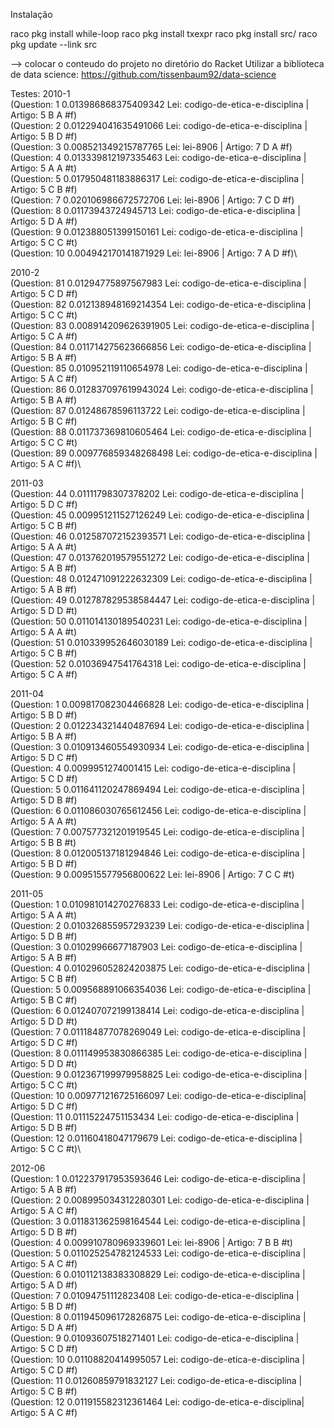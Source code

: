 Instalação

raco pkg install while-loop
raco pkg install txexpr
raco pkg install src/
raco pkg update --link src

--> colocar o conteudo do projeto no diretório do Racket
Utilizar a biblioteca de data science: https://github.com/tissenbaum92/data-science


Testes:
2010-1\
(Question:  1 0.013986868375409342 Lei: codigo-de-etica-e-disciplina | Artigo: 5 B A #f)\
(Question:  2 0.012294041635491066 Lei: codigo-de-etica-e-disciplina | Artigo: 5 B D #f)\
(Question:  3 0.008521349215787765 Lei: lei-8906 					           | Artigo: 7 D A #f)\
(Question:  4 0.013339812197335463 Lei: codigo-de-etica-e-disciplina | Artigo: 5 A A #t)\
(Question:  5 0.017950481183886317 Lei: codigo-de-etica-e-disciplina | Artigo: 5 C B #f)\
(Question:  7 0.020106986672572706 Lei: lei-8906 					           | Artigo: 7 C D #f)\
(Question:  8 0.01173943724945713 Lei: codigo-de-etica-e-disciplina  | Artigo: 5 D A #f)\
(Question:  9 0.012388051399150161 Lei: codigo-de-etica-e-disciplina | Artigo: 5 C C #t)\
(Question:  10 0.004942170141871929 Lei: lei-8906 					         | Artigo: 7 A D #f)\

2010-2\
(Question:  81 0.01294775897567983 Lei: codigo-de-etica-e-disciplina  | Artigo: 5 C D #f)\
(Question:  82 0.012138948169214354 Lei: codigo-de-etica-e-disciplina | Artigo: 5 C C #t)\
(Question:  83 0.008914209626391905 Lei: codigo-de-etica-e-disciplina | Artigo: 5 C A #f)\
(Question:  84 0.011714275623666856 Lei: codigo-de-etica-e-disciplina | Artigo: 5 B A #f)\
(Question:  85 0.010952119110654978 Lei: codigo-de-etica-e-disciplina | Artigo: 5 A C #f)\
(Question:  86 0.012837097619943024 Lei: codigo-de-etica-e-disciplina | Artigo: 5 B A #f)\
(Question:  87 0.01248678596113722 Lei: codigo-de-etica-e-disciplina  | Artigo: 5 B C #f)\
(Question:  88 0.011737369810605464 Lei: codigo-de-etica-e-disciplina | Artigo: 5 C C #t)\
(Question:  89 0.009776859348268498 Lei: codigo-de-etica-e-disciplina | Artigo: 5 A C #f)\

2011-03\
(Question:  44 0.01111798307378202 Lei: codigo-de-etica-e-disciplina | Artigo: 5 D C #f)\
(Question:  45 0.009951211527126249 Lei: codigo-de-etica-e-disciplina | Artigo: 5 C B #f)\
(Question:  46 0.012587072152393571 Lei: codigo-de-etica-e-disciplina | Artigo: 5 A A #t)\
(Question:  47 0.013762019579551272 Lei: codigo-de-etica-e-disciplina | Artigo: 5 A B #f)\
(Question:  48 0.012471091222632309 Lei: codigo-de-etica-e-disciplina | Artigo: 5 A B #f)\
(Question:  49 0.012787829538584447 Lei: codigo-de-etica-e-disciplina | Artigo: 5 D D #t)\
(Question:  50 0.011014130189540231 Lei: codigo-de-etica-e-disciplina | Artigo: 5 A A #t)\
(Question:  51 0.010339952646030189 Lei: codigo-de-etica-e-disciplina | Artigo: 5 C B #f)\
(Question:  52 0.01036947541764318 Lei: codigo-de-etica-e-disciplina | Artigo: 5 C A #f)

2011-04\
(Question:  1 0.009817082304466828 Lei: codigo-de-etica-e-disciplina | Artigo: 5 B D #f)\
(Question:  2 0.012234321440487694 Lei: codigo-de-etica-e-disciplina | Artigo: 5 B A #f)\
(Question:  3 0.010913460554930934 Lei: codigo-de-etica-e-disciplina | Artigo: 5 D C #f)\
(Question:  4 0.0099951274001415 Lei: codigo-de-etica-e-disciplina | Artigo: 5 C D #f)\
(Question:  5 0.011641120247869494 Lei: codigo-de-etica-e-disciplina | Artigo: 5 D B #f)\
(Question:  6 0.011086030765612456 Lei: codigo-de-etica-e-disciplina | Artigo: 5 A A #t)\
(Question:  7 0.007577321201919545 Lei: codigo-de-etica-e-disciplina | Artigo: 5 B B #t)\
(Question:  8 0.012005137181294846 Lei: codigo-de-etica-e-disciplina | Artigo: 5 B D #f)\
(Question:  9 0.009515577956800622 Lei: lei-8906                     | Artigo: 7 C C #t)

2011-05\
(Question:  1 0.010981014270276833 Lei: codigo-de-etica-e-disciplina | Artigo: 5 A A #t)\
(Question:  2 0.010326855957293239 Lei: codigo-de-etica-e-disciplina | Artigo: 5 D B #f)\
(Question:  3 0.01029966677187903 Lei: codigo-de-etica-e-disciplina  | Artigo: 5 A B #f)\
(Question:  4 0.010296052824203875 Lei: codigo-de-etica-e-disciplina | Artigo: 5 C B #f)\
(Question:  5 0.009568891066354036 Lei: codigo-de-etica-e-disciplina | Artigo: 5 B C #f)\
(Question:  6 0.012407072199138414 Lei: codigo-de-etica-e-disciplina | Artigo: 5 D D #t)\
(Question:  7 0.011184877078269049 Lei: codigo-de-etica-e-disciplina | Artigo: 5 D C #f)\
(Question:  8 0.011149953830866385 Lei: codigo-de-etica-e-disciplina | Artigo: 5 D D #t)\
(Question:  9 0.012367199979958825 Lei: codigo-de-etica-e-disciplina | Artigo: 5 C C #t)\
(Question:  10 0.009771216725166097 Lei: codigo-de-etica-e-disciplina| Artigo: 5 D C #f)\
(Question:  11 0.01115224751153434 Lei: codigo-de-etica-e-disciplina | Artigo: 5 D B #f)\
(Question:  12 0.01160418047179679 Lei: codigo-de-etica-e-disciplina | Artigo: 5 C C #t)\

2012-06\
(Question:  1 0.012237917953593646 Lei: codigo-de-etica-e-disciplina | Artigo: 5 A B #f)\
(Question:  2 0.008995034312280301 Lei: codigo-de-etica-e-disciplina | Artigo: 5 A C #f)\
(Question:  3 0.011831362598164544 Lei: codigo-de-etica-e-disciplina | Artigo: 5 D B #f)\
(Question:  4 0.009910780969339601 Lei: lei-8906                     | Artigo: 7 B B #t)\
(Question:  5 0.011025254782124533 Lei: codigo-de-etica-e-disciplina | Artigo: 5 A C #f)\
(Question:  6 0.010112138383308829 Lei: codigo-de-etica-e-disciplina | Artigo: 5 A D #f)\
(Question:  7 0.01094751112823408 Lei: codigo-de-etica-e-disciplina  | Artigo: 5 B D #f)\
(Question:  8 0.011945096172826875 Lei: codigo-de-etica-e-disciplina | Artigo: 5 D A #f)\
(Question:  9 0.01093607518271401 Lei: codigo-de-etica-e-disciplina  | Artigo: 5 C D #f)\
(Question:  10 0.01108820414995057 Lei: codigo-de-etica-e-disciplina | Artigo: 5 C D #f)\
(Question:  11 0.01260859791832127 Lei: codigo-de-etica-e-disciplina | Artigo: 5 C B #f)\
(Question:  12 0.011915582312361464 Lei: codigo-de-etica-e-disciplina| Artigo: 5 A C #f)
